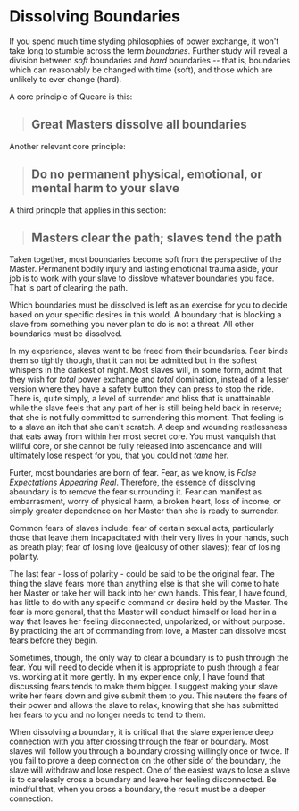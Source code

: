 # Dissolving Boundaries

If you spend much time styding philosophies of power exchange, it won't take long to stumble across the term *boundaries*. Further study will reveal a division between *soft* boundaries and *hard* boundaries -- that is, boundaries which can reasonably be changed with time (soft), and those which are unlikely to ever change (hard).

A core principle of Queare is this:

> ## Great Masters dissolve all boundaries

Another relevant core principle:

> ## Do no permanent physical, emotional, or mental harm to your slave

A third princple that applies in this section:

> ## Masters clear the path; slaves tend the path

Taken together, most boundaries become soft from the perspective of the Master. Permanent bodily injury and lasting emotional trauma aside, your job is to work with your slave to disslove whatever boundaries you face. That is part of clearing the path.

Which boundaries must be dissolved is left as an exercise for you to decide based on your specific desires in this world. A boundary that is blocking a slave from something you never plan to do is not a threat. All other boundaries must be dissolved.

In my experience, slaves want to be freed from their boundaries. Fear binds them so tightly though, that it can not be admitted but in the softest whispers in the darkest of night. Most slaves will, in some form, admit that they wish for *total* power exchange and *total* domination, instead of a lesser version where they have a safety button they can press to stop the ride. There is, quite simply, a level of surrender and bliss that is unattainable while the slave feels that any part of her is still being held back in reserve; that she is not fully committed to surrendering this moment. That feeling is to a slave an itch that she can't scratch. A deep and wounding restlessness that eats away from within her most secret core. You must vanquish that willful core, or she cannot be fully released into ascendance and will ultimately lose respect for you, that you could not *tame* her.

Furter, most boundaries are born of fear. Fear, as we know, is *False Expectations Appearing Real*. Therefore, the essence of dissolving aboundary is to remove the fear surrounding it. Fear can manifest as embarrasment, worry of physical harm, a broken heart, loss of income, or simply greater dependence on her Master than she is ready to surrender.

Common fears of slaves include: fear of certain sexual acts, particularly those that leave them incapacitated with their very lives in your hands, such as breath play; fear of losing love (jealousy of other slaves); fear of losing polarity.

The last fear - loss of polarity - could be said to be the original fear. The thing the slave fears more than anything else is that she will come to hate her Master or take her will back into her own hands. This fear, I have found, has little to do with any specific command or desire held by the Master. The fear is more general, that the Master will conduct himself or lead her in a way that leaves her feeling disconnected, unpolarized, or without purpose. By practicing the art of commanding from love, a Master can dissolve most fears before they begin.

Sometimes, though, the only way to clear a boundary is to push through the fear. You will need to decide when it is appropriate to push through a fear vs. working at it more gently. In my experience only, I have found that discussing fears tends to make them bigger. I suggest making your slave write her fears down and give submit them to you. This neuters the fears of their power and allows the slave to relax, knowing that she has submitted her fears to you and no longer needs to tend to them.

When dissolving a boundary, it is critical that the slave experience deep connection with you after crossing through the fear or boundary. Most slaves will follow you through a boundary crossing willingly once or twice. If you fail to prove a deep connection on the other side of the boundary, the slave will withdraw and lose respect. One of the easiest ways to lose a slave is to carelessly cross a boundary and leave her feeling disconnected. Be mindful that, when you cross a boundary, the result must be a deeper connection.